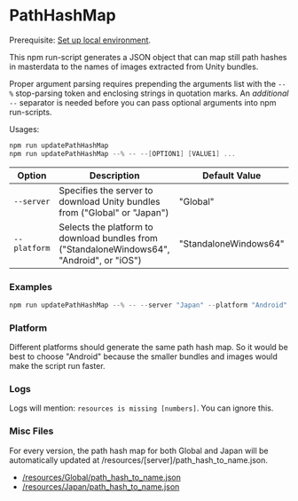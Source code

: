 # PathHashMap

Prerequisite: [Set up local environment](../README.md#local-development).  

This npm run-script generates a JSON object that can map still path hashes in masterdata to the names of images extracted from Unity bundles.

Proper argument parsing requires prepending the arguments list with the `--%` stop-parsing token and enclosing strings in quotation marks. An *additional* `--` separator is needed before you can pass optional arguments into npm run-scripts.

Usages:
```powershell
npm run updatePathHashMap
npm run updatePathHashMap --% -- --[OPTION1] [VALUE1] ...
```

| Option | Description | Default Value |
|--------|-------------|---------------|
| `--server` | Specifies the server to download Unity bundles from ("Global" or "Japan") | "Global" |
| `--platform` | Selects the platform to download bundles from ("StandaloneWindows64", "Android", or "iOS") | "StandaloneWindows64" |

### Examples

```powershell
npm run updatePathHashMap --% -- --server "Japan" --platform "Android"
```

### Platform

Different platforms should generate the same path hash map. So it would be best to choose "Android" because the smaller bundles and images would make the script run faster.

### Logs

Logs will mention: `resources is missing [numbers]`. You can ignore this.

### Misc Files

For every version, the path hash map for both Global and Japan will be automatically updated at /resources/[server]/path_hash_to_name.json.
- [/resources/Global/path_hash_to_name.json](./resources/Global/path_hash_to_name.json)
- [/resources/Japan/path_hash_to_name.json](./resources/Japan/path_hash_to_name.json)
